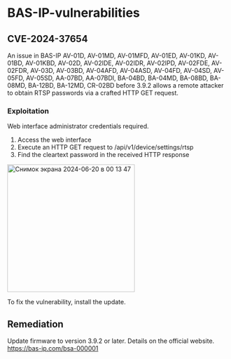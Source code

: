 # BAS-IP-vulnerabilities

## CVE-2024-37654

An issue in BAS-IP AV-01D, AV-01MD, AV-01MFD, AV-01ED, AV-01KD, AV-01BD, AV-01KBD, AV-02D, AV-02IDE, AV-02IDR, AV-02IPD, AV-02FDE, AV-02FDR, AV-03D, AV-03BD, AV-04AFD, AV-04ASD, AV-04FD, AV-04SD, AV-05FD, AV-05SD, AA-07BD, AA-07BDI, BA-04BD, BA-04MD, BA-08BD, BA-08MD, BA-12BD, BA-12MD, CR-02BD before 3.9.2 allows a remote attacker to obtain RTSP passwords via a crafted HTTP GET request.

### Exploitation
Web interface administrator credentials required.

1. Access the web interface
2. Execute an HTTP GET request to /api/v1/device/settings/rtsp
3. Find the cleartext password in the received HTTP response

<img width="291" alt="Снимок экрана 2024-06-20 в 00 13 47" src="https://github.com/DrieVlad/BAS-IP-vulnerabilities/assets/43147263/dd0fe40b-2dea-4976-801b-3476d564f5e5">


To fix the vulnerability, install the update.

## Remediation
Update firmware to version 3.9.2 or later. 
Details on the official website. https://bas-ip.com/bsa-000001
